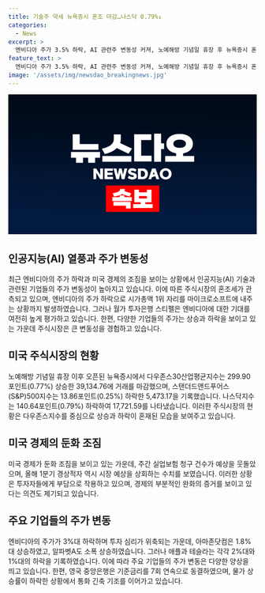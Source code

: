 ```yaml
---
title: 기술주 약세 뉴욕증시 혼조 마감…나스닥 0.79%↓
categories:
  - News
excerpt: >
  엔비디아 주가 3.5% 하락, AI 관련주 변동성 커져, 노예해방 기념일 휴장 후 뉴욕증시 혼조. 뉴욕증시는 혼조세를 보였고, 엔비디아 주가 반락으로 주식시장은 숨고르기에 들어갔다. 뉴욕증시는 다우존스30산업평균지수는 오른 반면, S&P500지수는 내렸고, 나스닥지수도 하락. 엔비디아 주가 급락으로 시가총액 1위 자리를 MS에 내줬지만, 월가는 여전히 엔비디아에 대한 기대를 갖고 있다. 미국 경제가 둔화 조짐을 보이고, 주간 실업보험 청구 건수는 감소하지만 예상을 웃돌았다. 올해 1분기 미국 경상적자는 예상보다 큰 폭으로 증가했고, 미니애폴리스 연은 총재는 경제가 부분적으로 일부 완화의 증거를 보이고 있다고 말했다. 종목별로 엔비디아는 3%대 하락, 아마존닷컴은 상승, 애플은 하락했으며, 영국 중앙은행은 기준금리를 7회 연속 동결했다.
feature_text: >
  엔비디아 주가 3.5% 하락, AI 관련주 변동성 커져, 노예해방 기념일 휴장 후 뉴욕증시 혼조. 뉴욕증시는 혼조세를 보였고, 엔비디아 주가 반락으로 주식시장은 숨고르기에 들어갔다. 뉴욕증시는 다우존스30산업평균지수는 오른 반면, S&P500지수는 내렸고, 나스닥지수도 하락. 엔비디아 주가 급락으로 시가총액 1위 자리를 MS에 내줬지만, 월가는 여전히 엔비디아에 대한 기대를 갖고 있다. 미국 경제가 둔화 조짐을 보이고, 주간 실업보험 청구 건수는 감소하지만 예상을 웃돌았다. 올해 1분기 미국 경상적자는 예상보다 큰 폭으로 증가했고, 미니애폴리스 연은 총재는 경제가 부분적으로 일부 완화의 증거를 보이고 있다고 말했다. 종목별로 엔비디아는 3%대 하락, 아마존닷컴은 상승, 애플은 하락했으며, 영국 중앙은행은 기준금리를 7회 연속 동결했다.
image: '/assets/img/newsdao_breakingnews.jpg'
---
```


<p><img src="/assets/img/newsdao_breakingnews.jpg" alt="implanttips 속보" /></p>

<h2 data-ke-size="size26">인공지능(AI) 열풍과 주가 변동성</h2>

<p data-ke-size="size16">최근 엔비디아의 주가 하락과 미국 경제의 조짐을 보이는 상황에서 인공지능(AI) 기술과 관련된 기업들의 주가 변동성이 높아지고 있습니다. 이에 따른 주식시장의 혼조세가 관측되고 있으며, 엔비디아의 주가 하락으로 시가총액 1위 자리를 마이크로소프트에 내주는 상황까지 발생하였습니다. 그러나 월가 투자은행 스티펠은 엔비디아에 대한 기대를 여전히 높게 평가하고 있습니다. 한편, 다양한 기업들의 주가는 상승과 하락을 보이고 있는 가운데 주식시장은 큰 변동성을 경험하고 있습니다.</p>

<h2 data-ke-size="size26">미국 주식시장의 현황</h2>

<p data-ke-size="size16">노예해방 기념일 휴장 이후 오픈된 뉴욕증시에서 다우존스30산업평균지수는 299.90포인트(0.77%) 상승한 39,134.76에 거래를 마감했으며, 스탠더드앤드푸어스(S&P)500지수는 13.86포인트(0.25%) 하락한 5,473.17을 기록했습니다. 나스닥지수는 140.64포인트(0.79%) 하락하여 17,721.59를 나타냈습니다. 이러한 주식시장의 현황은 다우존스지수를 중심으로 상승과 하락이 혼재된 모습을 보여주고 있습니다.</p>

<h2 data-ke-size="size26">미국 경제의 둔화 조짐</h2>

<p data-ke-size="size16">미국 경제가 둔화 조짐을 보이고 있는 가운데, 주간 실업보험 청구 건수가 예상을 웃돌았으며, 올해 1분기 경상적자 역시 시장 예상을 상회하는 수치를 보였습니다. 이러한 상황은 투자자들에게 부담으로 작용하고 있으며, 경제의 부분적인 완화의 증거를 보이고 있다는 의견도 제기되고 있습니다.</p>

<h2 data-ke-size="size26">주요 기업들의 주가 변동</h2>

<p data-ke-size="size16">엔비디아의 주가가 3%대 하락하며 투자 심리가 위축되는 가운데, 아마존닷컴은 1.8%대 상승하였고, 알파벳A도 소폭 상승하였습니다. 그러나 애플과 테슬라는 각각 2%대와 1%대의 하락을 기록하였습니다. 이에 따라 주요 기업들의 주가 변동은 다양한 양상을 띄고 있습니다. 한편, 영국 중앙은행은 기준금리를 7회 연속으로 동결하였으며, 물가 상승률이 하락한 상황에서 통화 긴축 기조를 이어가고 있습니다.</p>

